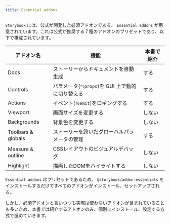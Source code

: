 ```yaml
---
title: Essential addons
---
```


`Storybook` には、公式が開発した必須アドオンである、 `Essential addons` が用意されています。これは公式が推奨する７種のアドオンのプリセットであり、以下で構成されています。

|アドオン名|機能|本書で紹介|
|----|----|----|
|Docs|ストーリーからドキュメントを自動生成|する|
|Controls|パラメータ(≒`props`)を GUI 上で動的に切り替える|する|
|Actions|イベント(≒`emit`)をロギングする|する|
|Viewport|画面サイズを変更する|しない|
|Backgrounds|背景色を変更する|しない|
|Toolbars & globals|ストーリーを跨いだグローバルパラメータの管理|する|
|Measure & outline|CSSレイアウトのビジュアルデバッグ|しない|
|Highlight|描画したDOMをハイライトする|しない|

`Essential addons` はプリセットであるため、 `@storybook/addon-essentials` をインストールするだけですべてのアドオンがインストール、セットアップされる。

しかし、必須アドオンと言いつつも実際は使わないアドオンが含まれていることも多いため、本書では紹介するアドオンのみ、個別にインストール、設定する方式で進めていきます。
